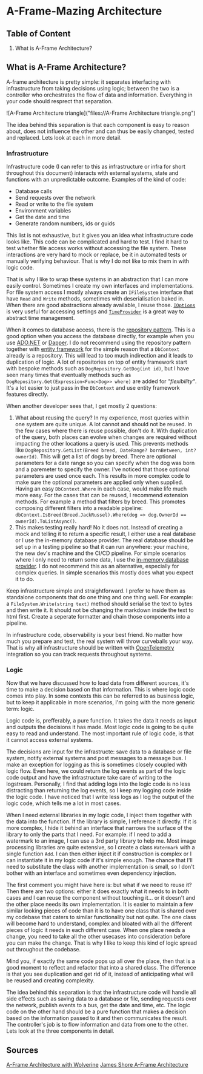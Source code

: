 # A-Frame-Mazing Architecture

## Table of Content

1. What is A-Frame Architecture?

## What is A-Frame Architecture?

A-frame architecture is pretty simple: it separates interfacing with infrastructure from taking decisions using logic; between the two is a controller who orchestrates the flow of data and information. Everything in your code should resprect that separation.

![A-Frame Architecture triangle]("files://A-Frame Architecture triangle.png")

The idea behind this separation is that each component is easy to reason about, does not influence the other and can thus be easily changed, tested and replaced. Lets look at each in more detail.

### Infrastructure

Infrastructure code (I can refer to this as infrastructure or infra for short throughout this document) interacts with external systems, state and functions with an unpredictable outcome. Examples of the kind of code:
- Database calls
- Send requests over the network
- Read or write to the file system
- Environment variables
- Get the date and time
- Generate random numbers, ids or guids

This list is not exhaustive, but it gives you an idea what infrastructure code looks like. This code can be complicated and hard to test. I find it hard to test whether file access works without accessing the file system. These interactions are very hard to mock or replace, be it in automated tests or manually verifying behaviour. That is why I do not like to mix them in with logic code.

That is why I like to wrap these systems in an abstraction that I can more easily control. Sometimes I create my own interfaces and implementations. For file system access I mostly always create an `IFileSystem` interface that have `Read` and `Write` methods, sometimes with deserialisation baked in. When there are good abstractions already available, I reuse those. [`IOptions`](https://learn.microsoft.com/en-us/dotnet/core/extensions/options) is very useful for accessing settings and [`TimeProvider`](https://learn.microsoft.com/en-us/dotnet/standard/datetime/timeprovider-overview) is a great way to abstract time management.

When it comes to database access, there is the [repository pattern](https://learn.microsoft.com/en-us/dotnet/architecture/microservices/microservice-ddd-cqrs-patterns/infrastructure-persistence-layer-design#the-repository-pattern). This is a good option when you access the database directly, for example when you use [ADO.NET](https://learn.microsoft.com/en-us/dotnet/framework/data/adonet/ado-net-overview) or [Dapper](https://www.learndapper.com). I do not recommend using the repository pattern together with [entity framework](https://learn.microsoft.com/en-us/aspnet/entity-framework) for the simple reason that a `DbContext` already is a repository. This will lead to too much indirection and it leads to duplication of logic. A lot of repositories on top of entity framework start with bespoke methods such as `DogRepository.GetDog(int id)`, but I have seen many times that eventually methods such as `DogRepository.Get(Expression<Func<Dog>> where)` are added for _"flexibility"_. It's a lot easier to just pass in the `DbContext` and use entity framework features directly.

When another developer sees that, I get mostly 2 questions:
1. What about reusing the query? In my experience, most queries within one system are quite unique. A lot cannot and should not be reused. In the few cases where there is reuse possible, don't do it. With duplication of the query, both places can evolve when changes are required without impacting the other locations a query is used. This prevents methods like `DogRepository.GetList(Breed breed, DateRange? bornBetween, int? ownerId)`. This will get a list of dogs by breed. There are optional parameters for a date range so you can specify when the dog was born and a paremeter to specify the owner. I've noticed that those optional parameters are used once each. This results in more complex code to make sure the optional parameters are applied only when supplied. Having an easy `DbContext.Where` in each case, would make life much more easy. For the cases that can be reused, I recommend extension methods. For example a method that filters by breed. This promotes composing different filters into a readable pipeline: `dbContext.IsBreed(Breed.JackRussel).Where(dog => dog.OwnerId == ownerId).ToListAsync()`.
2. This makes testing really hard! No it does not. Instead of creating a mock and telling it to return a specific result, I either use a real database or I use the in-memory database provider. The real database should be set up in a testing pipeline so that it can run anywhere: your machine, the new dev's machine and the CI/CD pipeline. For simple scenarios where I only need to return some data, I use the [in-memory database provider](https://learn.microsoft.com/en-us/ef/core/providers/in-memory). I do not recommend this as an alternative, especially for complex queries. In simple scenarios this mostly does what you expect it to do.

Keep infrastructure simple and straightforward. I prefer to have them as standalone components that do one thing and one thing well. For example: a `FileSystem.Write(string text)` method should serialise the text to bytes and then write it. It should not be changing the markdown inside the text to html first. Create a seperate formatter and chain those components into a pipeline.

In infrastructure code, observability is your best friend. No matter how much you prepare and test, the real system will throw curveballs your way. That is why all infrastructure should be written with [OpenTelemetry](https://learn.microsoft.com/en-us/dotnet/core/diagnostics/observability-with-otel) integration so you can track requests throughout systems.

### Logic

Now that we have discussed how to load data from different sources, it's time to make a decision based on that information. This is where logic code comes into play. In some contexts this can be referred to as business logic, but to keep it applicable in more scenarios, I'm going with the more generic term: logic.

Logic code is, prefferably, a pure function. It takes the data it needs as input and outputs the decisions it has made. Most logic code is going to be quite easy to read and understand. The most important rule of logic code, is that it cannot access external systems.

The decisions are input for the infrastructe: save data to a database or file system, notify external systems and post messages to a message bus. I make an exception for logging as this is sometimes closely coupled with logic flow. Even here, we could return the log events as part of the logic code output and have the infrastructure take care of writing to the logstream. Personally, I find that adding logs into the logic code is no less distracting than returning the log events, so I keep my logging code inside the logic code. I have noticed that I write less logs as I log the output of the logic code, which tells me a lot in most cases.

When I need external libraries in my logic code, I inject them together with the data into the function. If the library is simple, I reference it directly. If it is more complex, I hide it behind an interface that narrows the surface of the library to only the parts that I need. For example: if I need to add a watermark to an image, I can use a 3rd party library to help me. Most image processing libraries are quite extensive, so I create a class `Watermark` with a single function `Add`. I can then either inject it if construction is complex or I can instantiate it in my logic code if it's simple enough. The chance that I'll need to substitute the class with another implementation is small, so I don't bother with an interface and sometimes even dependency injection.

The first comment you might have here is: but what if we need to reuse it? Then there are two options: either it does exactly what it needs to in both cases and I can reuse the component without touching it... or it doesn't and the other place needs its own implementation. It is easier to maintain a few similar looking pieces of code than it is to have one class that is shared over my codebase that caters to similar functionality but not quite. The one class will become hard to understand, complex and bloated with all the different pieces of logic it needs in each different case. When one place needs a change, you need to take all the other usecases into consideration before you can make the change. That is why I like to keep this kind of logic spread out throughout the codebase.

Mind you, if exactly the same code pops up all over the place, then that is a good moment to reflect and refactor that into a shared class. The difference is that you see duplication and get rid of it, instead of anticipating what will be reused and creating complexity.





The idea behind this separation is that the infrastructure code will handle all side effects such as saving data to a database or file, sending requests over the network, publish events to a bus, get the date and time, etc. The logic code on the other hand should be a pure function that makes a decision based on the information passed to it and then communicates the result. The controller's job is to flow information and data from one to the other. Lets look at the three components in detail.





## Sources

[A-Frame Architecture with Wolverine](https://jeremydmiller.com/2023/07/19/a-frame-architecture-with-wolverine/)
[James Shore A-Frame Architecture](https://www.jamesshore.com/v2/projects/nullables/testing-without-mocks#a-frame-arch)